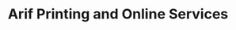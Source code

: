 ---
title: "Arif Printing and Online Services"
url: /karachi/arif-printing-and-online-services/
shop: copyshop
---